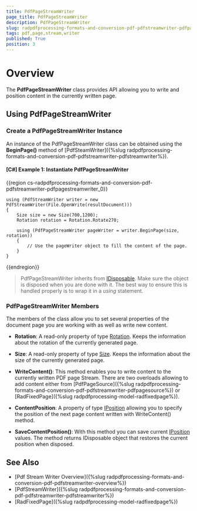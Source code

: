 ```yaml
---
title: PdfPageStreamWriter 
page_title: PdfPageStreamWriter 
description: PdfPageStreamWriter 
slug: radpdfprocessing-formats-and-conversion-pdf-pdfstreamwriter-pdfpagestreamwriter
tags: pdf,page,stream,writer
published: True
position: 3
---
```


# Overview

The **PdfPageStreamWriter** class provides API allowing you to write and position content in the currently written page.

## Using PdfPageStreamWriter

### Create a PdfPageStreamWriter  Instance

An instance of the PdfPageStreamWriter class can be obtained using the **BeginPage()** method of [PdfSteamWriter]({%slug radpdfprocessing-formats-and-conversion-pdf-pdfstreamwriter-pdfstreamwriter%}).


#### **[C#] Example 1: Instantiate PdfPageStreamWriter**
	
{{region cs-radpdfprocessing-formats-and-conversion-pdf-pdfstreamwriter-pdfpagestreamwriter_0}}

	using (PdfStreamWriter writer = new PdfStreamWriter(File.OpenWrite(resultDocument)))
	{
		Size size = new Size(700,1200);
		Rotation rotation = Rotation.Rotate270;

		using (PdfPageStreamWriter pageWriter = writer.BeginPage(size, rotation))
        {
			// Use the pageWriter object to fill the content of the page.
		}
	}
{{endregion}}

>PdfPageStreamWriter inherits from [IDisposable](https://msdn.microsoft.com/en-us/library/system.idisposable(v=vs.110).aspx). Make sure the object is disposed when you are done with it. The best way to ensure this is handled properly is to wrap it in a *using* statement. 

### PdfPageStreamWriter Members

The members of the class allow you to set several properties of the document page you are working with as well as write new content.

* **Rotation**: A read-only property of type [Rotation](http://docs.telerik.com/devtools/document-processing/api/html/T_Telerik_Windows_Documents_Fixed_Model_Data_Rotation.htm). Keeps the information about the rotation of the currently generated page. 

* **Size**: A read-only property of type [Size](https://msdn.microsoft.com/en-us/library/system.windows.size(v=vs.110).aspx). Keeps the information about the size of the currently generated page. 

* **WriteContent()**: This method enables you to write content to the currently written PDF page Stream. There are two overloads allowing to add content either from [PdfPageSource]({%slug radpdfprocessing-formats-and-conversion-pdf-pdfstreamwriter-pdfpagesource%}) or [RadFixedPage]({%slug radpdfprocessing-model-radfixedpage%}).

* **ContentPosition**: A property of type [IPosition](http://docs.telerik.com/devtools/document-processing/api/html/T_Telerik_Windows_Documents_Fixed_Model_Data_IPosition.htm#!) allowing you to specify the position of the next page content written with WriteContent() method.

* **SaveContentPosition()**: With this method you can save current [IPosition](http://docs.telerik.com/devtools/document-processing/api/html/T_Telerik_Windows_Documents_Fixed_Model_Data_IPosition.htm#!) values. The method returns IDisposable object that restores the current position when disposed.



## See Also

* [Pdf Stream Writer Overview]({%slug radpdfprocessing-formats-and-conversion-pdf-pdfstreamwriter-overview%})
* [PdfStreamWriter]({%slug radpdfprocessing-formats-and-conversion-pdf-pdfstreamwriter-pdfstreamwriter%})
* [RadFixedPage]({%slug radpdfprocessing-model-radfixedpage%})
